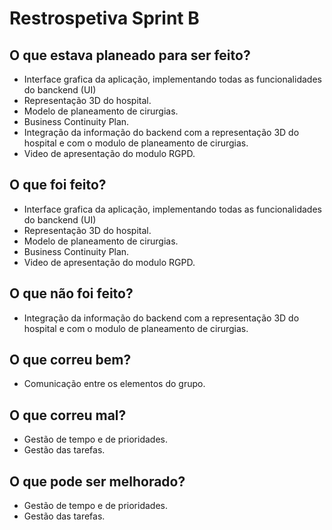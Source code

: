 # Restrospetiva Sprint B

## O que estava planeado para ser feito?
* Interface grafica da aplicação, implementando todas as funcionalidades do banckend (UI)
* Representação 3D do hospital.
* Modelo de planeamento de cirurgias.
* Business Continuity Plan.
* Integração da informação do backend com a representação 3D do hospital e com o modulo de planeamento de cirurgias.
* Video de apresentação do modulo RGPD.

## O que foi feito?
* Interface grafica da aplicação, implementando todas as funcionalidades do banckend (UI)
* Representação 3D do hospital.
* Modelo de planeamento de cirurgias.
* Business Continuity Plan.
* Video de apresentação do modulo RGPD.


## O que não foi feito?
* Integração da informação do backend com a representação 3D do hospital e com o modulo de planeamento de cirurgias.



## O que correu bem?
* Comunicação entre os elementos do grupo.



## O que correu mal?
* Gestão de tempo e de prioridades.
* Gestão das tarefas.



## O que pode ser melhorado?
* Gestão de tempo e de prioridades.
* Gestão das tarefas.


